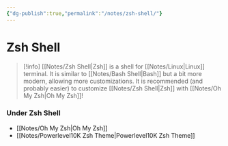 ```yaml
---
{"dg-publish":true,"permalink":"/notes/zsh-shell/"}
---
```





# Zsh Shell
> [!info]
[[Notes/Zsh Shell\|Zsh]] is a shell for [[Notes/Linux\|Linux]] terminal. It is similar to [[Notes/Bash Shell\|Bash]] but a bit more modern, allowing more customizations.
It is recommended (and probably easier) to customize [[Notes/Zsh Shell\|Zsh]]  with [[Notes/Oh My Zsh\|Oh My Zsh]]!


### Under Zsh Shell
- [[Notes/Oh My Zsh\|Oh My Zsh]]
- [[Notes/Powerlevel10K Zsh Theme\|Powerlevel10K Zsh Theme]]


